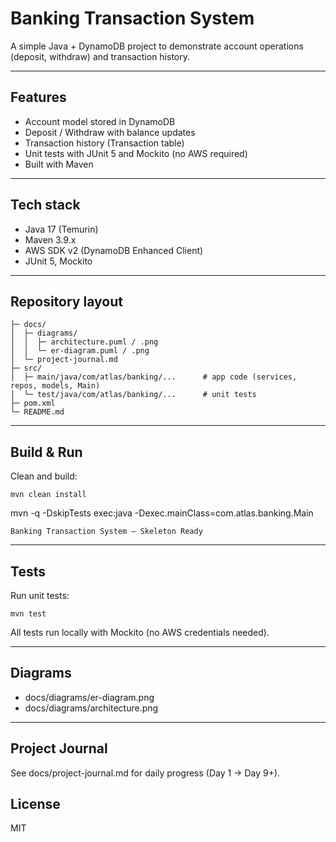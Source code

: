 # Banking Transaction System

A simple Java + DynamoDB project to demonstrate account operations (deposit, withdraw) and transaction history.

---

## Features
- Account model stored in DynamoDB  
- Deposit / Withdraw with balance updates  
- Transaction history (Transaction table)  
- Unit tests with JUnit 5 and Mockito (no AWS required)  
- Built with Maven  

---

## Tech stack
- Java 17 (Temurin)  
- Maven 3.9.x  
- AWS SDK v2 (DynamoDB Enhanced Client)  
- JUnit 5, Mockito  

---

## Repository layout
```
├─ docs/
│  ├─ diagrams/
│  │  ├─ architecture.puml / .png
│  │  └─ er-diagram.puml / .png
│  └─ project-journal.md
├─ src/
│  ├─ main/java/com/atlas/banking/...      # app code (services, repos, models, Main)
│  └─ test/java/com/atlas/banking/...      # unit tests
├─ pom.xml
└─ README.md
```
---

## Build & Run

Clean and build:
```
mvn clean install
```
mvn -q -DskipTests exec:java -Dexec.mainClass=com.atlas.banking.Main
```
Banking Transaction System – Skeleton Ready
```
---

## Tests

Run unit tests:
```
mvn test
```
All tests run locally with Mockito (no AWS credentials needed).

---

## Diagrams
- docs/diagrams/er-diagram.png
- docs/diagrams/architecture.png

---

## Project Journal
See docs/project-journal.md for daily progress (Day 1 → Day 9+).

## License
MIT